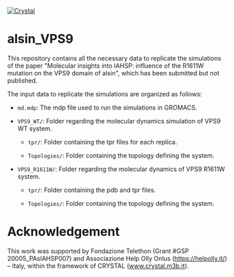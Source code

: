 [![Crystal][Crystal-image]][Crystal-link]

[Crystal-image]: https://crystal.m3b.it/wp-content/uploads/2021/10/logo-1.svg
[Crystal-link]: https://crystal.m3b.it/

# alsin_VPS9
This repository contains all the necessary data to replicate the simulations of the paper "Molecular insights into IAHSP: influence of the R1611W mutation on the VPS9 domain of alsin", which has been submitted but not published.

The input data to replicate the simulations are organized as follows:
- `md.mdp`: The mdp file used to run the simulations in GROMACS.

- `VPS9_WT/`: Folder regarding the molecular dynamics simulation of VPS9 WT system.

  - `tpr/`: Folder containing the tpr files for each replica.

  - `Topologies/`: Folder containing the topology defining the system.

- `VPS9_R1611W/`: Folder regarding the molecular dynamics of VPS9 R1611W system.

  - `tpr/`: Folder containing the pdb and tpr files.

  - `Topologies/`: Folder containing the topology defining the system.
# Acknowledgement
This work was supported by Fondazione Telethon (Grant #GSP 20005_PAsIAHSP007) and Associazione Help Olly Onlus (https://helpolly.it/) – Italy, within the framework of CRYSTAL (www.crystal.m3b.it). 
